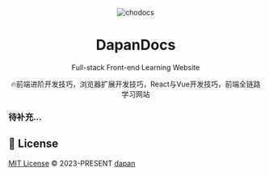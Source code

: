 <p align="center">
<img  alt="chodocs" src="https://skillgroup.cn/logo.svg"/>
</p>

<h1 align="center">
DapanDocs
</h1>

<p align="center">
Full-stack Front-end Learning Website
</p>

<p align="center">
🔥前端进阶开发技巧，浏览器扩展开发技巧，React与Vue开发技巧，前端全链路学习网站
</p>

### 待补充...

## 📄 License

[MIT License](https://github.com/dapandocs/danpan-docs/blob/master/LICENSE) © 2023-PRESENT [dapan](https://github.com/dapandocs)
